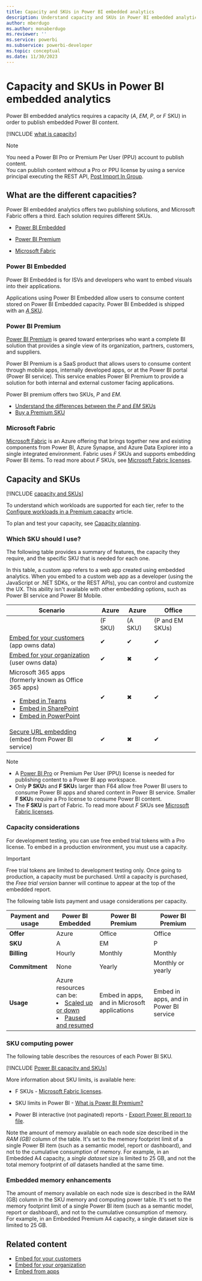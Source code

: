 ```yaml
---
title: Capacity and SKUs in Power BI embedded analytics
description: Understand capacity and SKUs in Power BI embedded analytics.
author: mberdugo
ms.author: monaberdugo
ms.reviewer: ''
ms.service: powerbi
ms.subservice: powerbi-developer
ms.topic: conceptual
ms.date: 11/30/2023
---
```


# Capacity and SKUs in Power BI embedded analytics

Power BI embedded analytics requires a capacity (*A*, *EM*, *P*, or *F* SKU) in order to publish embedded Power BI content.

[!INCLUDE [what is capacity](../../includes/what-is-capacity.md)]

>[!NOTE]
>You need a Power BI Pro or Premium Per User (PPU) account to publish content.  
>You can publish content without a Pro or PPU license by using a service principal executing the REST API, [Post Import In Group](/rest/api/power-bi/imports/post-import-in-group).

## What are the different capacities?

Power BI embedded analytics offers two publishing solutions, and Microsoft Fabric offers a third. Each solution requires different SKUs.

* [Power BI Embedded](#power-bi-embedded)

* [Power BI Premium](#power-bi-premium)

* [Microsoft Fabric](#microsoft-fabric)

### Power BI Embedded

Power BI Embedded is for ISVs and developers who want to embed visuals into their applications.

Applications using Power BI Embedded allow users to consume content stored on Power BI Embedded capacity.
Power BI Embedded is shipped with an [*A* SKU](../../enterprise/service-admin-premium-purchase.md#purchase-a-skus-for-testing-and-other-scenarios).

### Power BI Premium

[Power BI Premium](../../enterprise/service-premium-what-is.md) is geared toward enterprises who want a complete BI solution that provides a single view of its organization, partners, customers, and suppliers.

Power BI Premium is a SaaS product that allows users to consume content through mobile apps, internally developed apps, or at the Power BI portal (Power BI service). This service enables Power BI Premium to provide a solution for both internal and external customer facing applications.

Power BI premium offers two SKUs, *P* and *EM*.

* [Understand the differences between the *P* and *EM* SKUs](../../enterprise/service-premium-what-is.md#subscriptions-and-licensing)
* [Buy a Premium SKU](../../enterprise/service-admin-premium-purchase.md)

### Microsoft Fabric

[Microsoft Fabric](/fabric) is an Azure offering that brings together new and existing components from Power BI, Azure Synapse, and Azure Data Explorer into a single integrated environment. Fabric uses *F* SKUs and supports embedding Power BI items. To read more about *F* SKUs, see [Microsoft Fabric licenses](/fabric/enterprise/licenses).

## Capacity and SKUs

[!INCLUDE [capacity and SKUs](../../includes/capacity-and-skus.md)]

To understand which workloads are supported for each tier, refer to the [Configure workloads in a Premium capacity](../../enterprise/service-admin-premium-workloads.md) article.

To plan and test your capacity, see [Capacity planning](embedded-capacity-planning.md).

### Which SKU should I use?

The following table provides a summary of features, the capacity they require, and the specific SKU that is needed for each one.

In this table, a custom app refers to a web app created using embedded analytics. When you embed to a custom web app as a developer (using the JavaScript or .NET SDKs, or the REST APIs), you can control and customize the UX. This ability isn't available with other embedding options, such as Power BI service and Power BI Mobile.

| Scenario | Azure   | Azure           | Office          |
|----------|---------|-----------------|-----------------|
|          | (F SKU) | (A SKU)         | (P and EM SKUs) |
|[Embed for your customers](embed-sample-for-customers.md)</br>(app owns data)     |✔        |✔        |✔        |
|[Embed for your organization](embed-sample-for-your-organization.md)</br>(user owns data)     |✔        |✖         |✔         |
|Microsoft 365 apps</br>(formerly known as Office 365 apps)<ul><li>[Embed in Teams](../../collaborate-share/service-embed-report-microsoft-teams.md)</li><li>[Embed in SharePoint](../../collaborate-share/service-embed-report-spo.md)</li><li>[Embed in PowerPoint](../../collaborate-share/service-embed-report-spo.md)</li></ul>     |✔        |✖        |✔         |
|[Secure URL embedding](../../collaborate-share/service-embed-secure.md)</br>(embed from Power BI service)     |✔        |✖        |✔         |

>[!NOTE]
>
>* A [Power BI Pro](../../enterprise/service-admin-purchasing-power-bi-pro.md) or Premium Per User (PPU) license is needed for publishing content to a Power BI app workspace.
>* Only **P SKU**s and **F SKU**s larger than F64 allow free Power BI users to consume Power BI apps and shared content in Power BI service. Smaller **F SKU**s require a Pro license to consume Power BI content.
>* The **F SKU** is part of Fabric. To read more about *F* SKUs see [Microsoft Fabric licenses](/fabric/enterprise/licenses).

### Capacity considerations

For development testing, you can use free embed trial tokens with a Pro license. To embed in a production environment, you must use a capacity.

> [!IMPORTANT]
> Free trial tokens are limited to development testing only. Once going to production, a capacity must be purchased. Until a capacity is purchased, the *Free trial version* banner will continue to appear at the top of the embedded report.

The following table lists payment and usage considerations per capacity.

| **Payment and usage** | **Power BI Embedded** | **Power BI Premium** | **Power BI Premium** |
|-----------------------|-----------------------|----------------------|----------------------|
| **Offer**             | Azure                 | Office               | Office               |
| **SKU**               | A                     | EM                   | P                    |
| **Billing**           | Hourly                | Monthly              | Monthly              |
| **Commitment**        | None                  | Yearly               | Monthly or yearly    |
| **Usage**             | Azure resources can be: <li>[Scaled up or down](azure-pbie-scale-capacity.md)</li><li>[Paused and resumed](azure-pbie-pause-start.md)  | Embed in apps, and in Microsoft applications    | Embed in apps, and in Power BI service |

### SKU computing power

The following table describes the resources of each Power BI SKU.

[!INCLUDE [Power BI capacity and SKUs](../../includes/capacity-table.md)]

More information about SKU limits, is available here:

* F SKUs - [Microsoft Fabric licenses](/fabric/enterprise/licenses#capacity-and-skus).

* SKU limits in Power BI - [What is Power BI Premium?](../../enterprise/service-premium-what-is.md)

* Power BI interactive (not paginated) reports - [Export Power BI report to file](export-to.md).

Note the amount of memory available on each node size described in the *RAM (GB)* column of the table. It's set to the memory footprint limit of a single Power BI item (such as a semantic model, report or dashboard), and not to the cumulative consumption of memory. For example, in an Embedded A4 capacity, a *single dataset* size is limited to 25 GB, and not the total memory footprint of *all* datasets handled at the same time.

### Embedded memory enhancements

The amount of memory available on each node size is described in the RAM (GB) column in the SKU memory and computing power table. It's set to the memory footprint limit of a single Power BI item (such as a semantic model, report or dashboard), and not to the cumulative consumption of memory. For example, in an Embedded Premium A4 capacity, a single dataset size is limited to 25 GB.

## Related content

* [Embed for your customers](embed-sample-for-customers.md)
* [Embed for your organization](embed-sample-for-your-organization.md)
* [Embed from apps](./index.yml)
